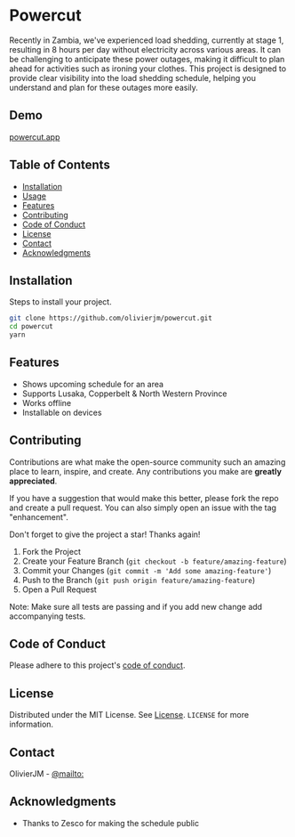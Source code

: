 
# Powercut

Recently in Zambia, we've experienced load shedding, currently at stage 1, resulting in 8 hours per day without electricity across various areas. It can be challenging to anticipate these power outages, making it difficult to plan ahead for activities such as ironing your clothes. This project is designed to provide clear visibility into the load shedding schedule, helping you understand and plan for these outages more easily.


## Demo

[powercut.app](powercut.app)

## Table of Contents

- [Installation](#installation)
- [Usage](#usage)
- [Features](#features)
- [Contributing](#contributing)
- [Code of Conduct](#code-of-conduct)
- [License](#license)
- [Contact](#contact)
- [Acknowledgments](#acknowledgments)

## Installation

Steps to install your project.

```bash
git clone https://github.com/olivierjm/powercut.git
cd powercut
yarn
```


## Features

- Shows upcoming schedule for an area
- Supports Lusaka, Copperbelt & North Western Province
- Works offline
- Installable on devices

## Contributing

Contributions are what make the open-source community such an amazing place to learn, inspire, and create. Any contributions you make are **greatly appreciated**.

If you have a suggestion that would make this better, please fork the repo and create a pull request. You can also simply open an issue with the tag "enhancement".

Don't forget to give the project a star! Thanks again!

1. Fork the Project
2. Create your Feature Branch (`git checkout -b feature/amazing-feature`)
3. Commit your Changes (`git commit -m 'Add some amazing-feature'`)
4. Push to the Branch (`git push origin feature/amazing-feature`)
5. Open a Pull Request

Note: Make sure all tests are passing and if you add new change add accompanying tests.

## Code of Conduct

Please adhere to this project's [code of conduct](CODE_OF_CONDUCT.md).

## License

Distributed under the MIT License. See [License](LICENSE.md). `LICENSE` for more information.

## Contact

OlivierJM - [@mailto:](manolivier93@gmail.com)

## Acknowledgments

- Thanks to Zesco for making the schedule public

